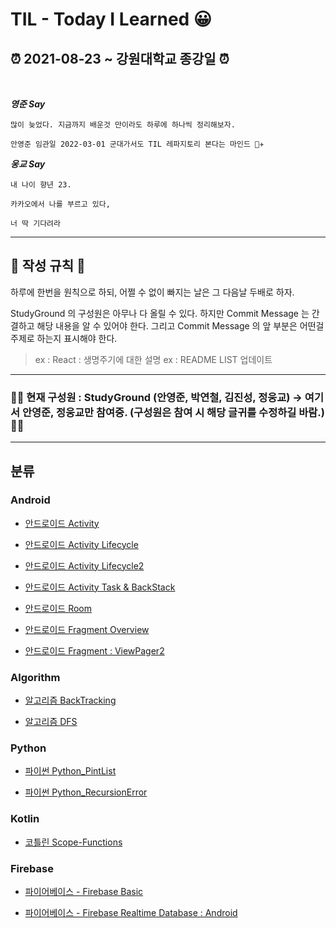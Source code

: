# **TIL - Today I Learned 😀**

## **⏰ 2021-08-23 ~ 강원대학교 종강일 ⏰**

<br>

**_영준 Say_**

```
많이 늦었다. 지금까지 배운것 만이라도 하루에 하나씩 정리해보자.

안영준 임관일 2022-03-01 군대가서도 TIL 레파지토리 본다는 마인드 👨‍✈️
```

**_웅교 Say_**

```
내 나이 향년 23.

카카오에서 나를 부르고 있다,

너 딱 기다려라
```

---

## 📌 작성 규칙 📌

하루에 한번을 원칙으로 하되, 어쩔 수 없이 빠지는 날은 그 다음날 두배로 하자.

StudyGround 의 구성원은 아무나 다 올릴 수 있다. 하지만 Commit Message 는 간결하고 해당 내용을 알 수 있어야 한다. 그리고 Commit Message 의 앞 부분은 어떤걸 주제로 하는지 표시해야 한다.

> ex : React : 생명주기에 대한 설명
> ex : README LIST 업데이트

---

### 🙆‍♀️ 현재 구성원 : StudyGround (안영준, 박연철, 김진성, 정웅교) -> 여기서 안영준, 정웅교만 참여중. (구성원은 참여 시 해당 글귀를 수정하길 바람.) 🙆‍♂️

---

## 분류

### Android

- [안드로이드 Activity](https://github.com/KCSGround/TIL/blob/master/Android/Android-Activity.md)

- [안드로이드 Activity Lifecycle](https://github.com/KCSGround/TIL/blob/master/Android/Android-Activity-Lifecycle.md)

- [안드로이드 Activity Lifecycle2](https://github.com/KCSGround/TIL/blob/master/Android/Android-Activity-Lifecycle2.md)

- [안드로이드 Activity Task & BackStack](https://github.com/KCSGround/TIL/blob/master/Android/Android-Task-BackStack.md)

- [안드로이드 Room](https://github.com/KCSGround/TIL/blob/master/Android/Android-Room.md)

- [안드로이드 Fragment Overview](https://github.com/KCSGround/TIL/blob/master/Android/Android-Fragment-Overview.md)

- [안드로이드 Fragment : ViewPager2](https://github.com/KCSGround/TIL/blob/master/Android/Android-Fragment-ViewPager2.md)

### Algorithm

- [알고리즘 BackTracking](https://github.com/KCSGround/TIL/blob/master/Algorithm/Backtracking.md)

- [알고리즘 DFS](https://github.com/KCSGround/TIL/blob/master/Algorithm/DFS.md)

### Python

- [파이썬 Python_PintList](https://github.com/KCSGround/TIL/blob/master/Python/PrintList.md)

- [파이썬 Python_RecursionError](https://github.com/KCSGround/TIL/blob/master/Python/RecursionError.md)

### Kotlin

- [코틀린 Scope-Functions](https://github.com/KCSGround/TIL/blob/master/Kotlin/Scope-Functions.md)

### Firebase

- [파이어베이스 - Firebase Basic](https://github.com/KCSGround/TIL/blob/master/Firebase/Firebase-Basic.md)

- [파이어베이스 - Firebase Realtime Database : Android](https://github.com/KCSGround/TIL/blob/master/Firebase/Firebase-Realtime-Android.md)
